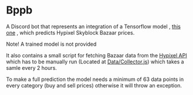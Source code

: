 # Bppb

A Discord bot that represents an integration of a Tensorflow model , [this one](https://github.com/BananaFructa/BazaarPredictionModel) , which predicts Hypixel Skyblock Bazaar prices. 

Note! A trained model is not provided

It also contains a small script for fetching Bazaar data from the [Hypixel API](https://api.hypixel.net/) which has to be manually run (Located at [Data/Collector.js](https://github.com/BananaFructa/Bppb/blob/main/Data/Collector.js)) which takes a samle every 2 hours.

To make a full prediction the model needs a minimum of 63 data points in every category (buy and sell prices) otherwise it will throw an exception.
